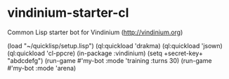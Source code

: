 vindinium-starter-cl
====================

Common Lisp starter bot for Vindinium (http://vindinium.org)

(load "~/quicklisp/setup.lisp")
(ql:quickload 'drakma)
(ql:quickload 'jsown)
(ql:quickload 'cl-ppcre)
(in-package :vindinium)
(setq +secret-key+ "abdcdefg")
(run-game #'my-bot :mode 'training :turns 30)
(run-game #'my-bot :mode 'arena)
